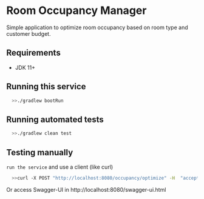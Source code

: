 # Room Occupancy Manager
Simple application to optimize room occupancy based on room type and customer budget.

## Requirements
* JDK 11+

## Running this service
```bash
  >>./gradlew bootRun
```
## Running automated tests
```bash
  >>./gradlew clean test
```
## Testing manually
`run the service` and use a client (like curl)
```bash
  >>curl -X POST "http://localhost:8080/occupancy/optimize" -H  "accept: */*" -H  "Content-Type: application/json" -d "{\"customers\":[23,45,155,374,22,99,100,101,115,209],\"free_premium_rooms\":7,\"free_economy_rooms\":1}"
```
Or access Swagger-UI in http://localhost:8080/swagger-ui.html
  


